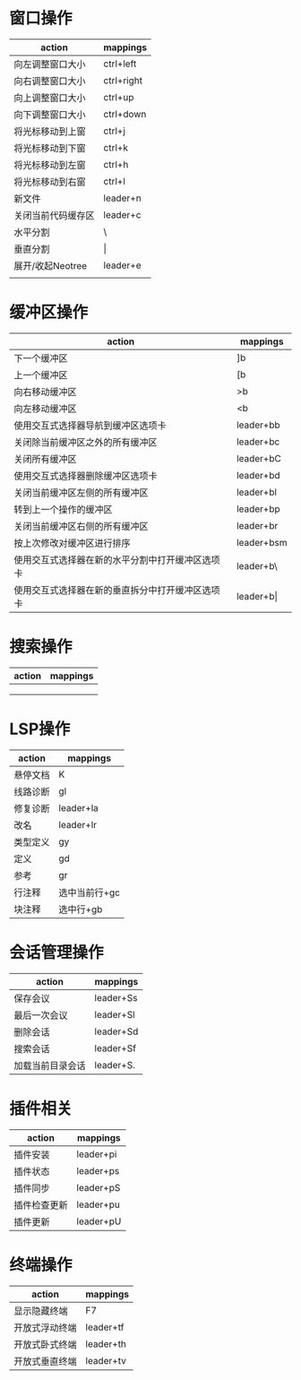 # 窗口操作

| action             | mappings   |
| ------------------ | ---------- |
| 向左调整窗口大小   | ctrl+left  |
| 向右调整窗口大小   | ctrl+right |
| 向上调整窗口大小   | ctrl+up    |
| 向下调整窗口大小   | ctrl+down  |
| 将光标移动到上窗   | ctrl+j     |
| 将光标移动到下窗   | ctrl+k     |
| 将光标移动到左窗   | ctrl+h     |
| 将光标移动到右窗   | ctrl+l     |
| 新文件             | leader+n   |
| 关闭当前代码缓存区 | leader+c   |
| 水平分割           | \          |
| 垂直分割           | \|         |
| 展开/收起Neotree   | leader+e   |
|                    |            |

# 缓冲区操作

| action                                           | mappings   |
| ------------------------------------------------ | ---------- |
| 下一个缓冲区                                     | ]b         |
| 上一个缓冲区                                     | [b         |
| 向右移动缓冲区                                   | >b         |
| 向左移动缓冲区                                   | <b         |
| 使用交互式选择器导航到缓冲区选项卡               | leader+bb  |
| 关闭除当前缓冲区之外的所有缓冲区                 | leader+bc  |
| 关闭所有缓冲区                                   | leader+bC  |
| 使用交互式选择器删除缓冲区选项卡                 | leader+bd  |
| 关闭当前缓冲区左侧的所有缓冲区                   | leader+bl  |
| 转到上一个操作的缓冲区                           | leader+bp  |
| 关闭当前缓冲区右侧的所有缓冲区                   | leader+br  |
| 按上次修改对缓冲区进行排序                       | leader+bsm |
| 使用交互式选择器在新的水平分割中打开缓冲区选项卡 | leader+b\  |
| 使用交互式选择器在新的垂直拆分中打开缓冲区选项卡 | leader+b\| |

# 搜索操作

| action | mappings |
| ------ | -------- |
|        |          |
|        |          |
|        |          |



# LSP操作

| action   | mappings      |
| -------- | ------------- |
| 悬停文档 | K             |
| 线路诊断 | gl            |
| 修复诊断 | leader+la     |
| 改名     | leader+lr     |
| 类型定义 | gy            |
| 定义     | gd            |
| 参考     | gr            |
| 行注释   | 选中当前行+gc |
| 块注释   | 选中行+gb     |



#  会话管理操作

| action           | mappings  |
| ---------------- | --------- |
| 保存会议         | leader+Ss |
| 最后一次会议     | leader+Sl |
| 删除会话         | leader+Sd |
| 搜索会话         | leader+Sf |
| 加载当前目录会话 | leader+S. |

# 插件相关

| action       | mappings  |
| ------------ | --------- |
| 插件安装     | leader+pi |
| 插件状态     | leader+ps |
| 插件同步     | leader+pS |
| 插件检查更新 | leader+pu |
| 插件更新     | leader+pU |

# 终端操作

| action         | mappings  |
| -------------- | --------- |
| 显示隐藏终端   | F7        |
| 开放式浮动终端 | leader+tf |
| 开放式卧式终端 | leader+th |
| 开放式垂直终端 | leader+tv |

